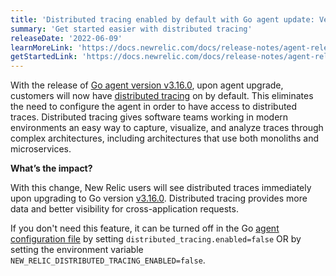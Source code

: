 ```yaml
---
title: 'Distributed tracing enabled by default with Go agent update: Version 3.16.0'
summary: 'Get started easier with distributed tracing' 
releaseDate: '2022-06-09'
learnMoreLink: 'https://docs.newrelic.com/docs/release-notes/agent-release-notes/go-release-notes/go-agent-3-16-0'
getStartedLink: 'https://docs.newrelic.com/docs/release-notes/agent-release-notes/go-release-notes/go-agent-3-16-0'
---
```

With the release of [Go agent version v3.16.0](https://docs.newrelic.com/docs/release-notes/agent-release-notes/go-release-notes/go-agent-3-16-0), upon agent upgrade, customers will now have [distributed tracing](https://newrelic.com/products/edge-infinite-tracing) on by default. This eliminates the need to configure the agent in order to have access to distributed traces. Distributed tracing gives software teams working in modern environments an easy way to capture, visualize, and analyze traces through complex architectures, including architectures that use both monoliths and microservices. 

**What’s the impact?**

With this change, New Relic users will see distributed traces immediately upon upgrading to Go version [v3.16.0](https://docs.newrelic.com/docs/release-notes/agent-release-notes/go-release-notes/go-agent-3-16-0). Distributed tracing provides more data and better visibility for cross-application requests.

If you don't need this feature, it can be turned off in the Go [agent configuration file](https://docs.newrelic.com/docs/apm/agents/go-agent/configuration/go-agent-configuration) by setting `distributed_tracing.enabled=false` OR by setting the environment variable  `NEW_RELIC_DISTRIBUTED_TRACING_ENABLED=false`. 
